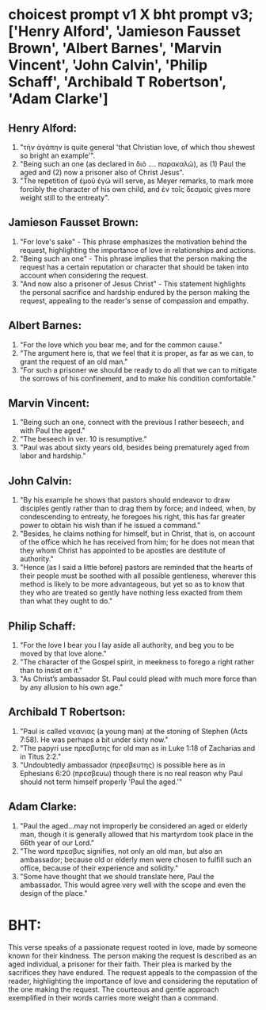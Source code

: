 # choicest prompt v1 X bht prompt v3; ['Henry Alford', 'Jamieson Fausset Brown', 'Albert Barnes', 'Marvin Vincent', 'John Calvin', 'Philip Schaff', 'Archibald T Robertson', 'Adam Clarke']

## Henry Alford:
1. "τὴν ἀγάπην is quite general 'that Christian love, of which thou shewest so bright an example'".
2. "Being such an one (as declared in διὸ .… παρακαλῶ), as (1) Paul the aged and (2) now a prisoner also of Christ Jesus".
3. "The repetition of ἐμοῦ ἐγώ will serve, as Meyer remarks, to mark more forcibly the character of his own child, and ἐν τοῖς δεσμοίς gives more weight still to the entreaty".

## Jamieson Fausset Brown:
1. "For love's sake" - This phrase emphasizes the motivation behind the request, highlighting the importance of love in relationships and actions.
2. "Being such an one" - This phrase implies that the person making the request has a certain reputation or character that should be taken into account when considering the request.
3. "And now also a prisoner of Jesus Christ" - This statement highlights the personal sacrifice and hardship endured by the person making the request, appealing to the reader's sense of compassion and empathy.

## Albert Barnes:
1. "For the love which you bear me, and for the common cause."
2. "The argument here is, that we feel that it is proper, as far as we can, to grant the request of an old man."
3. "For such a prisoner we should be ready to do all that we can to mitigate the sorrows of his confinement, and to make his condition comfortable."

## Marvin Vincent:
1. "Being such an one, connect with the previous I rather beseech, and with Paul the aged."
2. "The beseech in ver. 10 is resumptive."
3. "Paul was about sixty years old, besides being prematurely aged from labor and hardship."

## John Calvin:
1. "By his example he shows that pastors should endeavor to draw disciples gently rather than to drag them by force; and indeed, when, by condescending to entreaty, he foregoes his right, this has far greater power to obtain his wish than if he issued a command."
2. "Besides, he claims nothing for himself, but in Christ, that is, on account of the office which he has received from him; for he does not mean that they whom Christ has appointed to be apostles are destitute of authority."
3. "Hence (as I said a little before) pastors are reminded that the hearts of their people must be soothed with all possible gentleness, wherever this method is likely to be more advantageous, but yet so as to know that they who are treated so gently have nothing less exacted from them than what they ought to do."

## Philip Schaff:
1. "For the love I bear you I lay aside all authority, and beg you to be moved by that love alone."
2. "The character of the Gospel spirit, in meekness to forego a right rather than to insist on it."
3. "As Christ’s ambassador St. Paul could plead with much more force than by any allusion to his own age."

## Archibald T Robertson:
1. "Paul is called νεανιας (a young man) at the stoning of Stephen (Acts 7:58). He was perhaps a bit under sixty now." 
2. "The papyri use πρεσβυτης for old man as in Luke 1:18 of Zacharias and in Titus 2:2." 
3. "Undoubtedly ambassador (πρεσβευτης) is possible here as in Ephesians 6:20 (πρεσβευω) though there is no real reason why Paul should not term himself properly 'Paul the aged.'"

## Adam Clarke:
1. "Paul the aged...may not improperly be considered an aged or elderly man, though it is generally allowed that his martyrdom took place in the 66th year of our Lord."
2. "The word πρεσβυς signifies, not only an old man, but also an ambassador; because old or elderly men were chosen to fulfill such an office, because of their experience and solidity."
3. "Some have thought that we should translate here, Paul the ambassador. This would agree very well with the scope and even the design of the place."


# BHT:
This verse speaks of a passionate request rooted in love, made by someone known for their kindness. The person making the request is described as an aged individual, a prisoner for their faith. Their plea is marked by the sacrifices they have endured. The request appeals to the compassion of the reader, highlighting the importance of love and considering the reputation of the one making the request. The courteous and gentle approach exemplified in their words carries more weight than a command.
